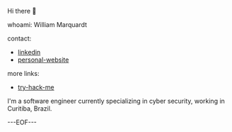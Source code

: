 Hi there :wave:

whoami: William Marquardt

contact:

- [linkedin](https://www.linkedin.com/in/williammqt/)
- [personal-website](https://wmarquardt.com)

more links:
- [try-hack-me](https://tryhackme.com/p/wmarquardt)



I'm a software engineer currently specializing in cyber security, working in Curitiba, Brazil.

---EOF---
